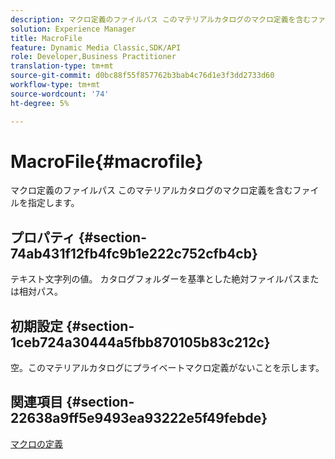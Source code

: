 ```yaml
---
description: マクロ定義のファイルパス このマテリアルカタログのマクロ定義を含むファイルを指定します。
solution: Experience Manager
title: MacroFile
feature: Dynamic Media Classic,SDK/API
role: Developer,Business Practitioner
translation-type: tm+mt
source-git-commit: d0bc88f55f857762b3bab4c76d1e3f3dd2733d60
workflow-type: tm+mt
source-wordcount: '74'
ht-degree: 5%

---
```



# MacroFile{#macrofile}

マクロ定義のファイルパス このマテリアルカタログのマクロ定義を含むファイルを指定します。

## プロパティ {#section-74ab431f12fb4fc9b1e222c752cfb4cb}

テキスト文字列の値。 カタログフォルダーを基準とした絶対ファイルパスまたは相対パス。

## 初期設定 {#section-1ceb724a30444a5fbb870105b83c212c}

空。このマテリアルカタログにプライベートマクロ定義がないことを示します。

## 関連項目 {#section-22638a9ff5e9493ea93222e5f49febde}

[マクロの定義](../../../../../ir-api/material-cat/image-rendering-api-ref/c-ir-material-catalog/c-ir-macro-definition-reference/c-ir-macro-definition-reference.md#concept-477b77fa187147bfa55fa67134d4a453)
